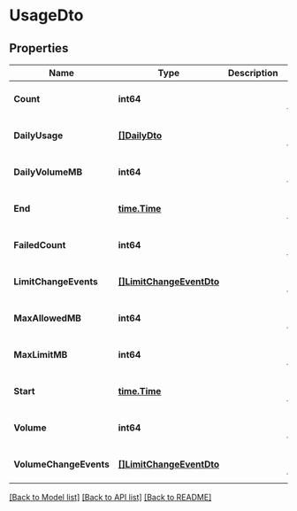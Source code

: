 # UsageDto

## Properties
Name | Type | Description | Notes
------------ | ------------- | ------------- | -------------
**Count** | **int64** |  | [optional] [default to null]
**DailyUsage** | [**[]DailyDto**](DailyDto.md) |  | [optional] [default to null]
**DailyVolumeMB** | **int64** |  | [optional] [default to null]
**End** | [**time.Time**](time.Time.md) |  | [optional] [default to null]
**FailedCount** | **int64** |  | [optional] [default to null]
**LimitChangeEvents** | [**[]LimitChangeEventDto**](LimitChangeEventDTO.md) |  | [optional] [default to null]
**MaxAllowedMB** | **int64** |  | [optional] [default to null]
**MaxLimitMB** | **int64** |  | [optional] [default to null]
**Start** | [**time.Time**](time.Time.md) |  | [optional] [default to null]
**Volume** | **int64** |  | [optional] [default to null]
**VolumeChangeEvents** | [**[]LimitChangeEventDto**](LimitChangeEventDTO.md) |  | [optional] [default to null]

[[Back to Model list]](../README.md#documentation-for-models) [[Back to API list]](../README.md#documentation-for-api-endpoints) [[Back to README]](../README.md)

